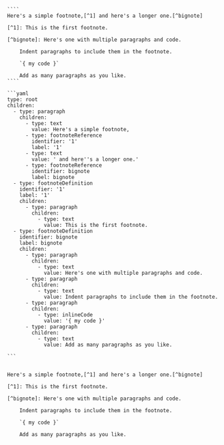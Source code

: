 `````{tabbed} Markup
````
Here's a simple footnote,[^1] and here's a longer one.[^bignote]

[^1]: This is the first footnote.

[^bignote]: Here's one with multiple paragraphs and code.

    Indent paragraphs to include them in the footnote.

    `{ my code }`

    Add as many paragraphs as you like.
````
`````

`````{tabbed} AST
```yaml
type: root
children:
  - type: paragraph
    children:
      - type: text
        value: Here's a simple footnote,
      - type: footnoteReference
        identifier: '1'
        label: '1'
      - type: text
        value: ' and here''s a longer one.'
      - type: footnoteReference
        identifier: bignote
        label: bignote
  - type: footnoteDefinition
    identifier: '1'
    label: '1'
    children:
      - type: paragraph
        children:
          - type: text
            value: This is the first footnote.
  - type: footnoteDefinition
    identifier: bignote
    label: bignote
    children:
      - type: paragraph
        children:
          - type: text
            value: Here's one with multiple paragraphs and code.
      - type: paragraph
        children:
          - type: text
            value: Indent paragraphs to include them in the footnote.
      - type: paragraph
        children:
          - type: inlineCode
            value: '{ my code }'
      - type: paragraph
        children:
          - type: text
            value: Add as many paragraphs as you like.

```
`````

`````{tabbed} Render

Here's a simple footnote,[^1] and here's a longer one.[^bignote]

[^1]: This is the first footnote.

[^bignote]: Here's one with multiple paragraphs and code.

    Indent paragraphs to include them in the footnote.

    `{ my code }`

    Add as many paragraphs as you like.

`````


